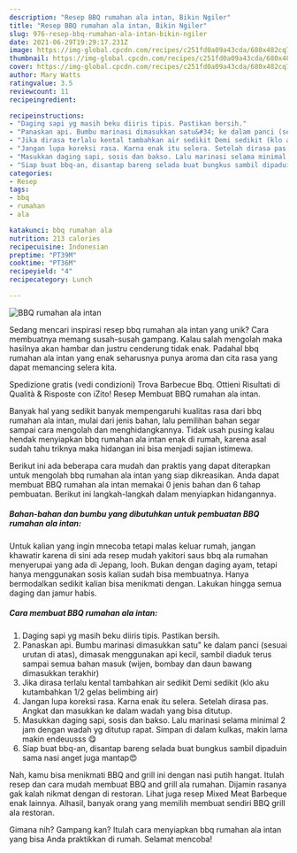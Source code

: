 ```yaml
---
description: "Resep BBQ rumahan ala intan, Bikin Ngiler"
title: "Resep BBQ rumahan ala intan, Bikin Ngiler"
slug: 976-resep-bbq-rumahan-ala-intan-bikin-ngiler
date: 2021-06-29T19:29:17.231Z
image: https://img-global.cpcdn.com/recipes/c251fd0a09a43cda/680x482cq70/bbq-rumahan-ala-intan-foto-resep-utama.jpg
thumbnail: https://img-global.cpcdn.com/recipes/c251fd0a09a43cda/680x482cq70/bbq-rumahan-ala-intan-foto-resep-utama.jpg
cover: https://img-global.cpcdn.com/recipes/c251fd0a09a43cda/680x482cq70/bbq-rumahan-ala-intan-foto-resep-utama.jpg
author: Mary Watts
ratingvalue: 3.5
reviewcount: 11
recipeingredient:

recipeinstructions:
- "Daging sapi yg masih beku diiris tipis. Pastikan bersih."
- "Panaskan api. Bumbu marinasi dimasukkan satu&#34; ke dalam panci (sesuai urutan di atas), dimasak menggunakan api kecil, sambil diaduk terus sampai semua bahan masuk (wijen, bombay dan daun bawang dimasukkan terakhir)"
- "Jika dirasa terlalu kental tambahkan air sedikit Demi sedikit (klo aku kutambahkan 1/2 gelas belimbing air)"
- "Jangan lupa koreksi rasa. Karna enak itu selera. Setelah dirasa pas. Angkat dan masukkan ke dalam wadah yang bisa ditutup."
- "Masukkan daging sapi, sosis dan bakso. Lalu marinasi selama minimal 2 jam dengan wadah yg ditutup rapat. Simpan di dalam kulkas, makin lama makin endeuusss 😋"
- "Siap buat bbq-an, disantap bareng selada buat bungkus sambil dipaduin sama nasi anget juga mantap😍"
categories:
- Resep
tags:
- bbq
- rumahan
- ala

katakunci: bbq rumahan ala 
nutrition: 213 calories
recipecuisine: Indonesian
preptime: "PT39M"
cooktime: "PT36M"
recipeyield: "4"
recipecategory: Lunch

---
```



![BBQ rumahan ala intan](https://img-global.cpcdn.com/recipes/c251fd0a09a43cda/680x482cq70/bbq-rumahan-ala-intan-foto-resep-utama.jpg)

Sedang mencari inspirasi resep bbq rumahan ala intan yang unik? Cara membuatnya memang susah-susah gampang. Kalau salah mengolah maka hasilnya akan hambar dan justru cenderung tidak enak. Padahal bbq rumahan ala intan yang enak seharusnya punya aroma dan cita rasa yang dapat memancing selera kita.

Spedizione gratis (vedi condizioni) Trova Barbecue Bbq. Ottieni Risultati di Qualità &amp; Risposte con iZito! Resep Membuat BBQ rumahan ala intan.

Banyak hal yang sedikit banyak mempengaruhi kualitas rasa dari bbq rumahan ala intan, mulai dari jenis bahan, lalu pemilihan bahan segar sampai cara mengolah dan menghidangkannya. Tidak usah pusing kalau hendak menyiapkan bbq rumahan ala intan enak di rumah, karena asal sudah tahu triknya maka hidangan ini bisa menjadi sajian istimewa.


Berikut ini ada beberapa cara mudah dan praktis yang dapat diterapkan untuk mengolah bbq rumahan ala intan yang siap dikreasikan. Anda dapat membuat BBQ rumahan ala intan memakai 0 jenis bahan dan 6 tahap pembuatan. Berikut ini langkah-langkah dalam menyiapkan hidangannya.

<!--inarticleads1-->

##### Bahan-bahan dan bumbu yang dibutuhkan untuk pembuatan BBQ rumahan ala intan:



Untuk kalian yang ingin mnecoba tetapi malas keluar rumah, jangan khawatir karena di sini ada resep mudah yakitori saus bbq ala rumahan menyerupai yang ada di Jepang, looh. Bukan dengan daging ayam, tetapi hanya menggunakan sosis kalian sudah bisa membuatnya. Hanya bermodalkan sedikit kalian bisa menikmati dengan. Lakukan hingga semua daging dan jamur habis. 

<!--inarticleads2-->

##### Cara membuat BBQ rumahan ala intan:

1. Daging sapi yg masih beku diiris tipis. Pastikan bersih.
1. Panaskan api. Bumbu marinasi dimasukkan satu&#34; ke dalam panci (sesuai urutan di atas), dimasak menggunakan api kecil, sambil diaduk terus sampai semua bahan masuk (wijen, bombay dan daun bawang dimasukkan terakhir)
1. Jika dirasa terlalu kental tambahkan air sedikit Demi sedikit (klo aku kutambahkan 1/2 gelas belimbing air)
1. Jangan lupa koreksi rasa. Karna enak itu selera. Setelah dirasa pas. Angkat dan masukkan ke dalam wadah yang bisa ditutup.
1. Masukkan daging sapi, sosis dan bakso. Lalu marinasi selama minimal 2 jam dengan wadah yg ditutup rapat. Simpan di dalam kulkas, makin lama makin endeuusss 😋
1. Siap buat bbq-an, disantap bareng selada buat bungkus sambil dipaduin sama nasi anget juga mantap😍


Nah, kamu bisa menikmati BBQ and grill ini dengan nasi putih hangat. Itulah resep dan cara mudah membuat BBQ and grill ala rumahan. Dijamin rasanya gak kalah nikmat dengan di restoran. Lihat juga resep Mixed Meat Barbeque enak lainnya. Alhasil, banyak orang yang memilih membuat sendiri BBQ grill ala restoran. 

Gimana nih? Gampang kan? Itulah cara menyiapkan bbq rumahan ala intan yang bisa Anda praktikkan di rumah. Selamat mencoba!
